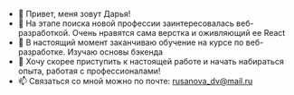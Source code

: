 - 👋 Привет, меня зовут Дарья!
- 👀 На этапе поиска новой профессии заинтересовалась веб-разработкой. Очень нравятся сама верстка и оживляющий ее React
- 🌱 В настоящий момент заканчиваю обучение на курсе по веб-разработке. Изучаю основы бэкенда
- 💞️ Хочу скорее приступить к настоящей работе и начать набираться опыта, работая с профессионалами!
- 📫 Связаться со мной можно по почте: rusanova_dv@mail.ru

<!---
dariarus/dariarus is a ✨ special ✨ repository because its `README.md` (this file) appears on your GitHub profile.
You can click the Preview link to take a look at your changes.
--->
